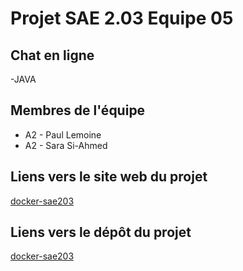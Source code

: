 # Projet SAE 2.03 Equipe 05

## Chat en ligne

-JAVA

## Membres de l'équipe

- A2 - Paul Lemoine
- A2 - Sara Si-Ahmed

## Liens vers le site web du projet

[docker-sae203](https://pl88888888.github.io/docker-sae203/)

## Liens vers le dépôt du projet

[docker-sae203](https://github.com/pl88888888/docker-sae203)
